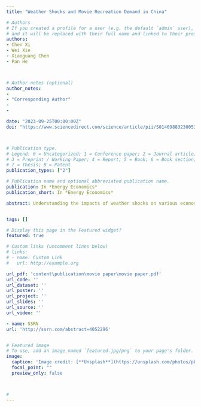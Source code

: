 ```yaml
---
title: "Weather Shocks and Movie Recreation Demand in China"

# Authors
# If you created a profile for a user (e.g. the default `admin` user), write the username (folder name) here 
# and it will be replaced with their full name and linked to their profile.
authors:
- Chen Xi
- Wei Xie
- Xiaoguang Chen
- Pan He



# Author notes (optional)
author_notes:
-
- "Corresponding Author"
-
-

date: "2023-09-25T00:00:00Z"
doi: "https://www.sciencedirect.com/science/article/pii/S0140988323005364"



# Publication type.
# Legend: 0 = Uncategorized; 1 = Conference paper; 2 = Journal article;
# 3 = Preprint / Working Paper; 4 = Report; 5 = Book; 6 = Book section;
# 7 = Thesis; 8 = Patent
publication_types: ["2"]

# Publication name and optional abbreviated publication name.
publication: In *Energy Economics*
publication_short: In *Energy Economics*

abstract: Understanding the impacts of weather shocks on various economic sectors is crucial for designing effective climate policies. While previous studies have focused mainly on the agricultural and industrial sectors, there has been limited exploration of weather effects on the service sector, particularly in emerging economies. This study addresses this research gap by analyzing high-frequency movie-viewing records of 49 major cities in China between 2015 and 2017 to examine the effects of weather shocks on in-theater movie recreation. The findings reveal that both extreme temperatures and pouring rains significantly reduce movie demand. We also investigate the relationship between weather and movie supply at both extensive and intensive margins, and confirm the weather-movie demand results are not driven by supply-side dynamics. The back-of-the-envelope calculation indicates that extreme temperatures led to a loss of 5.14 million moviegoers and a 311.32 million Chinese Yuan loss in box office revenue for the Chinese film market in 2017, while losses due to pouring rains amounted to 1.28 million audiences and 69.16 million Chinese Yuan in revenues. This paper highlights the significant damage caused by current extreme weather conditions to China's film market and emphasizes that such damage is expected to worsen in the future with the intensification of climate change.


tags: []

# Display this page in the Featured widget?
featured: true

# Custom links (uncomment lines below)
# links:
# - name: Custom Link
#   url: http://example.org

url_pdf: 'content\publication\movie paper\movie paper.pdf'
url_code: ''
url_dataset: ''
url_poster: ''
url_project: ''
url_slides: ''
url_source: ''
url_video: ''

- name: SSRN
url: 'http://ssrn.com/abstract=4052296'


# Featured image
# To use, add an image named `featured.jpg/png` to your page's folder. 
image:
  caption: 'Image credit: [**Unsplash**](https://unsplash.com/photos/pLCdAaMFLTE)'
  focal_point: ""
  preview_only: false



#
---
```

